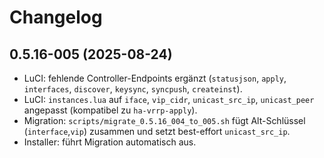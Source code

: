 # Changelog

## 0.5.16-005 (2025-08-24)
- LuCI: fehlende Controller-Endpoints ergänzt (`statusjson`, `apply`, `interfaces`, `discover`, `keysync`, `syncpush`, `createinst`).
- LuCI: `instances.lua` auf `iface`, `vip_cidr`, `unicast_src_ip`, `unicast_peer` angepasst (kompatibel zu `ha-vrrp-apply`).
- Migration: `scripts/migrate_0.5.16_004_to_005.sh` fügt Alt-Schlüssel (`interface`,`vip`) zusammen und setzt best-effort `unicast_src_ip`.
- Installer: führt Migration automatisch aus.
